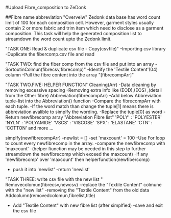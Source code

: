 #Upload Fibre_composition to ZeDonk



##Fibre name abbreviation
"Overveiw"
Zedonk data base has word count limit of 100 for each composition cell.
However, garment styles usually contain 2 or more fabric and trim item which need to disclose as a 
garment composition.
This task will help the generated composition list to streamdown the word count upto the Zedonk 
limit.

"TASK ONE: Read & duplicate csv file - Copy(csvfile)"
-Importing csv library 
-Duplicate the fibercomp.csv file and read

"TASK TWO: find the fiber comp from the csv file and put into an array - SortoutinColmun(fibrecsv,fibrecomp)"
-Identify the 'Textile Content'(04) column 
-Pull the fibre content into the array "[fibrecompArr]"

"TASK TWO.FIVE: HELPER FUNCTION" 
Cleaning(Arr)
-Data cleaning by removing excessive spacing
-Removing extra info like (EOD),(EOS) ,(detail from the Other fibre)
Abbreviation(fibrecompArr)
-Add below Abbreviation tuple-list into the Abbreviation() function 
-Compare the fibrecompArr with each tuple.
-If the word match than change the tuple[1] means there is abbreviation avalible to simplfy the wording.
-Replace the tuple[0] as word
-Return newfibrecomp array
"Abbreviation Fibre list"
'POLY' : 'POLYESTER'
'NYLN' : 'POLYAMIDE'
'VSCS' : 'VISCOSE'
 'SPX' : 'ELASTANE'
 'CTN' : 'COTTON'
and more ...

simplfy(newfibrecompArr)
-newlist = []
-set 'maxcount' = 100
-Use For loop to count every newfibrecomp in the array.
-compare the newfibrecomp with 'maxcount'
-(helper fiunction may be needed in this step to further streamdown the newfibrecomp which exceed 
the maxcount)
-If any 'newfibrecomp' over 'maxcount' then helperfunction(newfibercomp)
- push it into 'newlist'
-return 'newlist'


"TASK THREE: write csv file with the new list "
Removecolomun(fibrecsv,newcsv)
-replace the "Textile Content" colmune with the "new list"
-removing the "Textile Content" from the old data
Addcolumn(removedcolomun,fibrelist,title)
- Add "Textile Content" with new fibre list (after simplfied)
-save and exit the csv file
